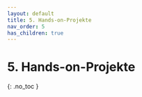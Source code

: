 ```yaml
---
layout: default
title: 5. Hands-on-Projekte
nav_order: 5
has_children: true
---
```


# 5. Hands-on-Projekte

{: .no_toc }
